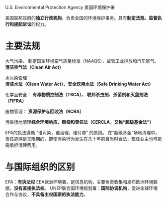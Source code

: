 U.S. Environmental Protection Agency
美国环境保护署

美国联邦政府的​**​独立行政机构​**​，负责全国的环境保护事务。具有​**​制定法规、监督执行和提起诉讼​**​的权力。


# 主要法规

大气污染，
制定国家环境空气质量标准（NAAQS），监管工业排放和汽车尾气。  
​**​清洁空气法（Clean Air Act）​**

水污染管理：  
​**​清洁水法（Clean Water Act）、安全饮用水法（Safe Drinking Water Act）​**

化学品安全：
**有毒物质控制法（TSCA）、
联邦杀虫剂、杀菌剂和灭鼠剂法（FIFRA）​**

废物管理​：
**资源保护与回收法（RCRA）**

污染场地清理​
**综合环境响应、赔偿和责任法（CERCLA，又称“超级基金法”）**

EPA的执法遵循 ​​“谁污染，谁治理，谁付费”​​ 的原则。
在“超级基金”场地清理中，责任追溯是无限期的，即使污染行为发生在几十年前且当时合法，现任业主也可能需承担清理费用。


# 与国际组织的区别​

EPA：**有执法权**
​​EEA​​	欧洲环境署，是​​信息机构​​，主要负责收集和发布欧洲环境数据，​​**没有直接执法权**​​。
UNEP​​	联合国环境规划署：**​国际协调机构​**​，促进全球环境合作与协议，​**​不具备主权国家的执法能力​**​。
